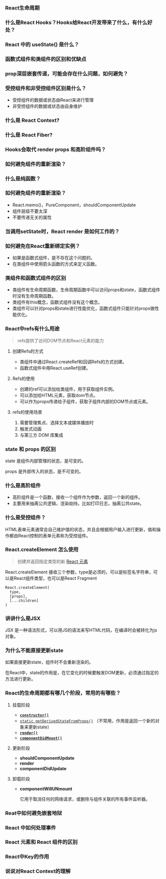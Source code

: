 ### React生命周期

### 什么是React Hooks？Hooks给React开发带来了什么，有什么好处？

### React 中的 useState() 是什么？

### 函数式组件和类组件的区别和优缺点

### prop深层嵌套传递，可能会存在什么问题，如何避免？

### 受控组件和非受控组件区别是什么？
- 受控组件的数据或状态由React来进行管理
- 非受控组件的数据或状态由自身维护

### 什么是 React Context?

### 什么是 React Fiber?

### Hooks会取代 render props 和高阶组件吗？

### 如何避免组件的重新渲染？

### 什么是纯函数？

### 如何避免组件的重新渲染？
- React.memo()，PureComponent，shouldComponentUpdate
- 组件层级不要太深
- 不要传递无关的属性

### 当调用setState时，React render 是如何工作的？

### 如何避免在React重新绑定实例？
- 如果是函数式组件，是不存在这个问题的。
- 在类组件中使用箭头函数的方式来定义函数。

### 类组件和函数式组件的区别

- 类组件有生命周期函数，生命周期函数中可以访问props和state，函数式组件时没有生命周期函数。
- 类组件有this概念，函数式组件没有这个概念。
- 类组件可以针对props和state进行性能优化，函数式组件只能针对props做性能优化。

### React中refs有什么用途

> refs提供了访问DOM节点和React元素的能力

1. 创建Refs的方式

   - 类组件中通过React.createRef和回调Refs的方式创建。
   - 函数式组件中用React.useRef创建。
2. Refs的使用

   - 创建的ref可以添加给类组件，用于获取组件实例。
   - 可以添加给HTML元素，获取dom节点。
   - 可以作为props传递给子组件，获取子组件内部的DOM节点或元素。
3. refs的使用场景
   1. 需要管理焦点、选择文本或媒体播放时
   2. 触发式动画
   3. 与第三方 DOM 库集成

### state 和 props 的区别

state 是组件内部管理的状态，是可变的。

props 是外部传入的状态，是不可变的。

### 什么是高阶组件

- 高阶组件是一个函数，接收一个组件作为参数，返回一个新的组件。
- 主要用来抽离公共逻辑，渲染劫持。比如打印日志，抽离公共state。

### **什么是受控组件？** 

HTML表单元素通常会自己维护值的状态，并且会根据用户输入进行更新，值和操作都由React控制的表单元素称为受控组件。

### React.createElement 怎么使用

> 创建并返回指定类型的新 [React 元素](https://zh-hans.reactjs.org/docs/rendering-elements.html)

React.createElement 接收三个参数，type是必须的，可以是标签名字符串，可以是React组件类型，也可以是React Fragment

```react
React.createElement(
  type,
  [props],
  [...children]
)
```

### 讲讲什么是JSX

JSX 是一种语法形式，可以用JS的语法来写HTML代码，在编译时会被转化为js对象。

### 为什么不能直接更新state

如果直接更新state，组件时不会重新渲染的。

在React中，state的作用是，在它变化的时候要触发DOM更新，必须通过指定的方法进行更新。

### React的生命周期都有哪几个阶段，常用的有哪些？

1. 挂载阶段

   - [**`constructor()`**](https://zh-hans.reactjs.org/docs/react-component.html#constructor)
   - [`static getDerivedStateFromProps()`](https://zh-hans.reactjs.org/docs/react-component.html#static-getderivedstatefromprops) （不常用，作用是返回一个新的对象来更新state）
   - [**`render()`**](https://zh-hans.reactjs.org/docs/react-component.html#render)
   - [**`componentDidMount()`**](https://zh-hans.reactjs.org/docs/react-component.html#componentdidmount)

2. 更新阶段

   - **shouldComponentUpdate**
   - **render**
   - **componentDidUpdate**

3. 卸载阶段

   - **componentWillUNmount**

     它用于取消任何的网络请求，或删除与组件关联的所有事件监听器。

### Reat中如何避免嵌套地狱

### React 中如何处理事件

### React 元素和 React 组件的区别

### React中Key的作用

### 说说对React Context的理解









   

   

   

   